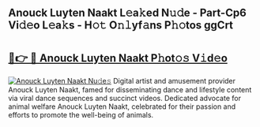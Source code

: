 ## Anouck Luyten Naakt L𝚎a𝚔ed N𝚞𝚍e - Part-Cp6 Vi𝚍𝚎o L𝚎a𝚔s - H𝚘𝚝 O𝚗𝚕yf𝚊ns P𝚑𝚘tos ggCrt

# <h2><a href="http://kf8bal.oniu.top/?m=Anouck+Luyten+Naakt">🔗👉 🔴 Anouck Luyten Naakt P𝚑ot𝚘𝚜 V𝚒d𝚎o</a></h2>

[![Anouck Luyten Naakt Nu𝚍e𝚜](https://i.imgur.com/0qMVB7G.gif)](http://kf8bal.oniu.top/?m=Anouck+Luyten+Naakt)
Digital artist and amusement provider Anouck Luyten Naakt, famed for disseminating dance and lifestyle content via viral dance sequences and succinct videos. Dedicated advocate for animal welfare Anouck Luyten Naakt, celebrated for their passion and efforts to promote the well-being of animals.  

